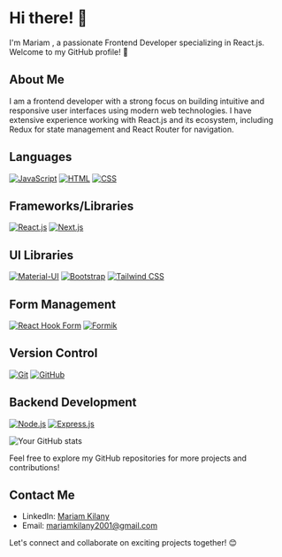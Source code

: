 # Hi there! 👋

I'm Mariam , a passionate Frontend Developer specializing in React.js. Welcome to my GitHub profile! 🚀

## About Me

I am a frontend developer with a strong focus on building intuitive and responsive user interfaces using modern web technologies. I have extensive experience working with React.js and its ecosystem, including Redux for state management and React Router for navigation.

## Languages

[![JavaScript](https://img.shields.io/badge/-JavaScript-yellow?style=flat&logo=javascript&logoColor=white)](#) [![HTML](https://img.shields.io/badge/-HTML5-orange?style=flat&logo=html5&logoColor=white)](#) [![CSS](https://img.shields.io/badge/-CSS3-blue?style=flat&logo=css3&logoColor=white)](#)

## Frameworks/Libraries 

[![React.js](https://img.shields.io/badge/-React.js-blue?style=flat&logo=react&logoColor=white)](#) [![Next.js](https://img.shields.io/badge/-Next.js-black?style=flat&logo=next.js&logoColor=white)](#)

## UI Libraries 

[![Material-UI](https://img.shields.io/badge/-Material--UI-blue?style=flat&logo=material-ui&logoColor=white)](#) [![Bootstrap](https://img.shields.io/badge/-Bootstrap-purple?style=flat&logo=bootstrap&logoColor=white)](#) [![Tailwind CSS](https://img.shields.io/badge/-Tailwind_CSS-blue?style=flat&logo=tailwind-css&logoColor=white)](#)

## Form Management 

[![React Hook Form](https://img.shields.io/badge/-React_Hook_Form-green?style=flat&logo=react&logoColor=white)](#) [![Formik](https://img.shields.io/badge/-Formik-orange?style=flat&logo=formik&logoColor=white)](#)

## Version Control 

[![Git](https://img.shields.io/badge/-Git-black?style=flat&logo=git&logoColor=white)](#) [![GitHub](https://img.shields.io/badge/-GitHub-black?style=flat&logo=github&logoColor=white)](#)

## Backend Development 

[![Node.js](https://img.shields.io/badge/-Node.js-green?style=flat&logo=node.js&logoColor=white)](#) [![Express.js](https://img.shields.io/badge/-Express.js-lightgrey?style=flat&logo=express&logoColor=white)](#)


![Your GitHub stats](https://github-readme-stats.vercel.app/api/top-langs/?username=your-github-username&layout=compact)


Feel free to explore my GitHub repositories for more projects and contributions!

## Contact Me

- LinkedIn: [Mariam Kilany]([link-to-linkedin](https://www.linkedin.com/in/mariamkilany/))
- Email: [mariamkilany2001@gmail.com](mailto:mariamkilany2001@gmail.com)

Let's connect and collaborate on exciting projects together! 😊
